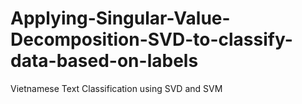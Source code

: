 # Applying-Singular-Value-Decomposition-SVD-to-classify-data-based-on-labels
Vietnamese Text Classification using SVD and SVM
